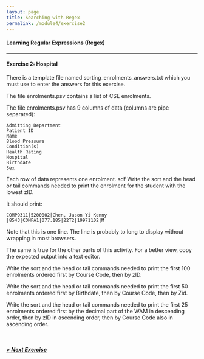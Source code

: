 ```yaml
---
layout: page
title: Searching with Regex
permalink: /module4/exercise2
---
```


#### Learning Regular Expressions (Regex)
---
#### Exercise 2: Hospital

There is a template file named sorting_enrolments_answers.txt which you must use to enter the answers for this exercise.

The file enrolments.psv contains a list of CSE enrolments.

The file enrolments.psv has 9 columns of data (columns are pipe separated):

    Admitting Department
    Patient ID
    Name
    Blood Pressure
    Condition(s)
    Health Rating
    Hospital
    Birthdate
    Sex

Each row of data represents one enrolment.
sdf
Write the sort and the head or tail commands needed to print the enrolment for the student with the lowest zID.

It should print:

    COMP9311|5200002|Chen, Jason Yi Kenny                              |8543|COMPA1|077.185|22T2|19971102|M

Note that this is one line.
The line is probably to long to display without wrapping in most browsers.

The same is true for the other parts of this activity.
For a better view, copy the expected output into a text editor.

Write the sort and the head or tail commands needed to print the first 100 enrolments ordered first by Course Code, then by zID. 

Write the sort and the head or tail commands needed to print the first 50 enrolments ordered first by Birthdate, then by Course Code, then by Zid. 

Write the sort and the head or tail commands needed to print the first 25 enrolments ordered first by the decimal part of the WAM in descending order, then by zID in ascending order, then by Course Code also in ascending order. 

<br>

##### [> Next Exercise](/module4/exercise3)

<br>
<br>
<br>
